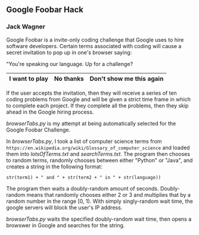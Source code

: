 ## Google Foobar Hack
### Jack Wagner

Google Foobar is a invite-only coding challenge that Google uses to hire software developers.  Certain terms associated with coding will cause a secret invitation to pop up in one's browser saying:

"You're speaking our language.  Up for a challenge?

| I want to play                        | No thanks                          |Don't show me this again                          |
|------------------------------------------|------------------------------------------|------------------------------------------|


If the user accepts the invitation, then they will receive a series of ten coding problems from Google and will be given a strict time frame in which to complete each project.  If they complete all the problems, then they skip ahead in the Google hiring process.



*browserTabs.py* is my attempt at being automatically selected for the Google Foobar Challenge.

In *browserTabs.py*, I took a list of computer science terms from `https://en.wikipedia.org/wiki/Glossary_of_computer_science` and loaded them into *lotsOfTerms.txt* and *searchTerms.txt*.  The program then chooses to random terms, randomly chooses between either "Python" or "Java", and creates a string in the following format:

`str(term1) + " and " + str(term2 + " in " + str(language))`

The program then waits a doubly-random amount of seconds.  Doubly-random means that randomly chooses either 2 or 3 and multiplies that by a random number in the range [0, 1).  With simply singly-random wait time, the google servers will block the user's IP address.

*browserTabs.py* waits the specified doubly-random wait time, then opens a browswer in Google and searches for the string.
